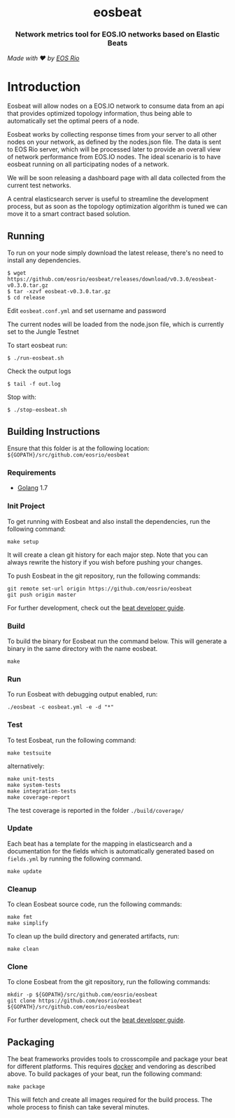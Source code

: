 <h1 align="center">
  <br>
  eosbeat
  <br>
</h1>
<h3 align="center">
Network metrics tool for EOS.IO networks based on Elastic Beats
</h3>

*Made with :hearts: by [EOS Rio](https://steemit.com/@eosrio)*

# Introduction

Eosbeat will allow nodes on a EOS.IO network to consume data from an api that provides optimized topology information, thus being able to automatically set the optimal peers of a node.

Eosbeat works by collecting response times from your server to all other nodes on your network, as defined by the nodes.json file. The data is sent to EOS Rio server, which will be processed later to provide an overall view of network performance from EOS.IO nodes.
The ideal scenario is to have eosbeat running on all participating nodes of a network.

We will be soon releasing a dashboard page with all data collected from the current test networks.

A central elasticsearch server is useful to streamline the development process, but as soon as the topology optimization algorithm is tuned we can move it to a smart contract based solution.

## Running

To run on your node simply download the latest release, there's no need to install any dependencies.
```
$ wget https://github.com/eosrio/eosbeat/releases/download/v0.3.0/eosbeat-v0.3.0.tar.gz
$ tar -xzvf eosbeat-v0.3.0.tar.gz
$ cd release
```
Edit `eosbeat.conf.yml` and set username and password

The current nodes will be loaded from the node.json file, which is currently set to the Jungle Testnet

To start eosbeat run:
```
$ ./run-eosbeat.sh
```

Check the output logs
```
$ tail -f out.log
```

Stop with:
```
$ ./stop-eosbeat.sh
```


## Building Instructions

Ensure that this folder is at the following location:
`${GOPATH}/src/github.com/eosrio/eosbeat`

### Requirements

* [Golang](https://golang.org/dl/) 1.7

### Init Project
To get running with Eosbeat and also install the
dependencies, run the following command:

```
make setup
```

It will create a clean git history for each major step. Note that you can always rewrite the history if you wish before pushing your changes.

To push Eosbeat in the git repository, run the following commands:

```
git remote set-url origin https://github.com/eosrio/eosbeat
git push origin master
```

For further development, check out the [beat developer guide](https://www.elastic.co/guide/en/beats/libbeat/current/new-beat.html).

### Build

To build the binary for Eosbeat run the command below. This will generate a binary
in the same directory with the name eosbeat.

```
make
```

### Run

To run Eosbeat with debugging output enabled, run:

```
./eosbeat -c eosbeat.yml -e -d "*"
```


### Test

To test Eosbeat, run the following command:

```
make testsuite
```

alternatively:
```
make unit-tests
make system-tests
make integration-tests
make coverage-report
```

The test coverage is reported in the folder `./build/coverage/`

### Update

Each beat has a template for the mapping in elasticsearch and a documentation for the fields
which is automatically generated based on `fields.yml` by running the following command.

```
make update
```


### Cleanup

To clean  Eosbeat source code, run the following commands:

```
make fmt
make simplify
```

To clean up the build directory and generated artifacts, run:

```
make clean
```


### Clone

To clone Eosbeat from the git repository, run the following commands:

```
mkdir -p ${GOPATH}/src/github.com/eosrio/eosbeat
git clone https://github.com/eosrio/eosbeat ${GOPATH}/src/github.com/eosrio/eosbeat
```


For further development, check out the [beat developer guide](https://www.elastic.co/guide/en/beats/libbeat/current/new-beat.html).


## Packaging

The beat frameworks provides tools to crosscompile and package your beat for different platforms. This requires [docker](https://www.docker.com/) and vendoring as described above. To build packages of your beat, run the following command:

```
make package
```

This will fetch and create all images required for the build process. The whole process to finish can take several minutes.
